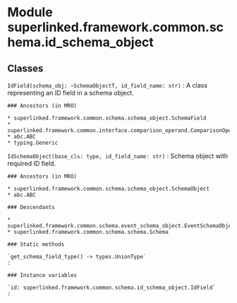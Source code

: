 Module superlinked.framework.common.schema.id_schema_object
===========================================================

Classes
-------

`IdField(schema_obj: ~SchemaObjectT, id_field_name: str)`
:   A class representing an ID field in a schema object.

    ### Ancestors (in MRO)

    * superlinked.framework.common.schema.schema_object.SchemaField
    * superlinked.framework.common.interface.comparison_operand.ComparisonOperand
    * abc.ABC
    * typing.Generic

`IdSchemaObject(base_cls: type, id_field_name: str)`
:   Schema object with required ID field.

    ### Ancestors (in MRO)

    * superlinked.framework.common.schema.schema_object.SchemaObject
    * abc.ABC

    ### Descendants

    * superlinked.framework.common.schema.event_schema_object.EventSchemaObject
    * superlinked.framework.common.schema.schema.Schema

    ### Static methods

    `get_schema_field_type() ‑> types.UnionType`
    :

    ### Instance variables

    `id: superlinked.framework.common.schema.id_schema_object.IdField`
    :